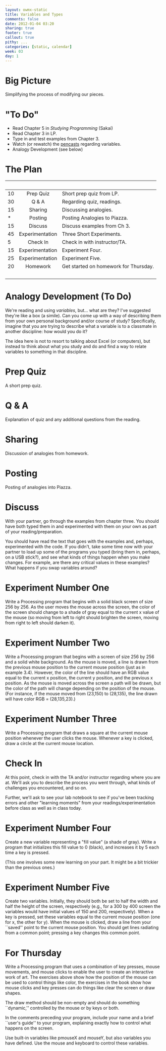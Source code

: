 ```yaml
---
layout: owmx-static
title: Variables and Types
comments: false
date: 2012-01-04 03:20
sharing: true
footer: true
callout: true
pithy: ...
categories: [static, calendar]
week: 03
day: 1
---
```


# Big Picture
Simplifying the process of modifying our pieces.

# "To Do"
* Read Chapter 5 in *Studying Programming* (Sakai)
* Read Chapter 3 in LP.
* Type in and test examples from Chapter 3. 
* Watch (or rewatch) the [pencasts](../resources/resources.html) regarding variables.
* Analogy Development (see below)

# The Plan

&nbsp; |&nbsp; | &nbsp;
 :-- | :--: | :--
 10 | Prep Quiz | Short prep quiz from LP.
 30 | Q & A | Regarding quiz, readings.
 15 | Sharing | Discussing analogies.
 \*  | Posting | Posting Analogies to Piazza.
 15 | Discuss | Discuss examples from Ch 3.
 45 | Experimentation | Three Short Experiments.
 5 | Check In | Check in with instructor/TA.
 15 | Experimentation | Experiment Four.
 25 | Experimentation | Experiment Five.
 20 | Homework | Get started on homework for Thursday.
 &nbsp; | &nbsp; | &nbsp;
 
# Analogy Development (To Do)

We're reading and using *variables*, but... what are they? I've suggested they're like a box (a simile). Can you come up with a way of describing them from your own personal background and/or course of study? Specifically, imagine that you are trying to describe what a variable is to a classmate in another discipline: how would you do it?

The idea here is not to resort to talking about Excel (or computers), but instead to think about what you study and do and find a way to relate variables to something in that discipline.

# Prep Quiz

A short prep quiz.

# Q & A 

Explanation of quiz and any additional questions from the reading.

# Sharing

Discussion of analogies from homework.

# Posting

Posting of analogies into Piazza.

# Discuss

With your partner, go through the examples from chapter three. You should have both typed them in and experimented with them on your own as part of your reading/preparation. 

You should have read the text that goes with the examples and, perhaps, experimented with the code. If you didn't, take some time now with your partner to load up some of the programs you typed (bring them in, perhaps, on a USB stick?), and see what kinds of things happen when you make changes. For example, are there any critical values in these examples? What happens if you swap variables around?

# Experiment Number One

Write a Processing program that begins with a solid black screen of size
256 by 256. As the user moves the mouse across the
screen, the color of the screen should change to a shade of gray equal
to the current x value of the mouse (so moving from left to right should
brighten the screen, moving from right to left should darken it).

# Experiment Number Two

Write a Processing program that begins with a  screen of size 256 by 256
and a solid white background. As the
mouse is moved, a line is drawn from the previous mouse position to the
current mouse position (just as in example 3.4). However, the color of the
line should have an RGB value equal to the current x position, the current y
position, and the previous x position. As the mouse is moved across the
screen a path will be drawn, but the color of the path will change
depending on the position of the mouse. (For instance, if the mouse
moved from (23,150) to (28,135), the line drawn will have color RGB =
(28,135,23).)

# Experiment Number Three

Write a Processing program that draws a square at the current mouse
position whenever the user clicks the mouse.
Whenever a key is clicked, draw a circle
at the current mouse location.

# Check In

At this point, check in with the TA and/or instructor regarding where you are at. We'll ask you to describe the process you went through, what kinds of challenges you encountered, and so on. 

Further, we'll ask to see your lab notebook to see if you've been tracking errors and other "learning moments" from your readings/experimentation before class as well as in class today.

# Experiment Number Four

Create a new variable representing a "fill value" (a shade of gray). Write
a program that initializes this fill value to 0 (black), and increases
it by 5 each time a key is pressed.

(This one involves some new learning on your part. It might be a bit trickier than the previous ones.)

# Experiment Number Five


Create two variables. Initially, they should both be set to half the
width and half the height of the screen, respectively (e.g., for a 300
by 400 screen the variables would have initial values of 150 and 200,
respectively). When a key is pressed, set these variables
equal to the current mouse position (one for x, the other for y).
When the mouse is clicked, draw a line from your ``saved'' point to the
current mouse position. You should get lines radiating from a common
point; pressing a key changes this common point.

# For Thursday

Write a Processing program that uses a combination of key presses,
mouse movements, and mouse clicks to enable the user to create an
interactive work of art. The exercises above show how the position of
the mouse can be used to control things like color, the exercises in the
book show how mouse clicks and key presses can do things like clear the
screen or draw shapes. 

The draw method should be non-empty and should do something ``dynamic,''
controlled by the mouse or by keys or both.

In the comments preceding your program, include your name and a brief
``user's guide'' to your program, explaining exactly how to control
what happens on the screen.

Use built-in variables like  pmouseX and mouseY, but also variables you
have defined. Use the mouse and keyboard to control these variables.
